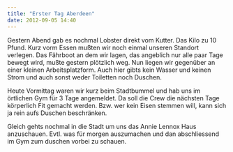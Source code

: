 ```yaml
---
title: "Erster Tag Aberdeen"
date: 2012-09-05 14:40
---
```

Gestern Abend gab es nochmal Lobster direkt vom Kutter. Das Kilo zu 10 Pfund. Kurz vorm Essen mußten wir noch einmal unseren Standort verlegen. Das Fährboot an dem wir lagen, das angeblich nur alle paar Tage bewegt wird, mußte gestern plötzlich weg. Nun liegen wir gegenüber an einer kleinen Arbeitsplatzform. Auch hier gibts kein Wasser und keinen Strom und auch sonst weder Toiletten noch Duschen.

<!--more-->

Heute Vormittag waren wir kurz beim Stadtbummel und hab uns im örtlichen Gym für 3 Tage angemeldet. Da soll die Crew die nächsten Tage körperlich Fit gemacht werden. Bzw. wer kein Eisen stemmen will, kann sich ja rein aufs Duschen beschränken.

Gleich gehts nochmal in die Stadt um uns das Annie Lennox Haus anzuschauen. Evtl. was für morgen auszumachen und dan abschliessend im Gym zum duschen vorbei zu schauen.